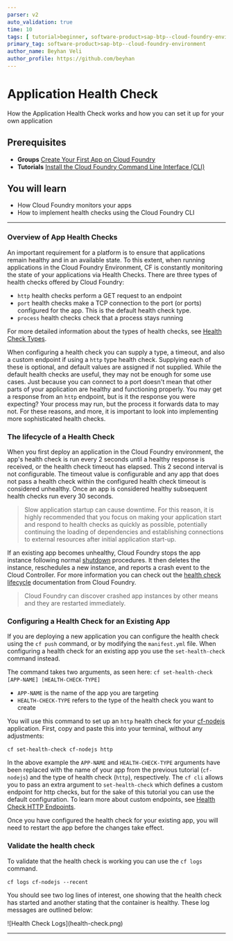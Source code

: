 ```yaml
---
parser: v2
auto_validation: true
time: 10
tags: [ tutorial>beginner, software-product>sap-btp--cloud-foundry-environment]
primary_tag: software-product>sap-btp--cloud-foundry-environment
author_name: Beyhan Veli
author_profile: https://github.com/beyhan
---
```


# Application Health Check
<!-- description --> How the Application Health Check works and how you can set it up for your own application

## Prerequisites
- **Groups** [Create Your First App on Cloud Foundry](group.scp-3-first-app)
- **Tutorials** [Install the Cloud Foundry Command Line Interface (CLI)](cp-cf-download-cli)

## You will learn
- How Cloud Foundry monitors your apps
- How to implement health checks using the Cloud Foundry CLI

---

### Overview of App Health Checks


An important requirement for a platform is to ensure that applications remain healthy and in an available state. To this extent, when running applications in the Cloud Foundry Environment, CF is constantly monitoring the state of your applications via Health Checks. There are three types of health checks offered by Cloud Foundry:

- `http` health checks perform a GET request to an endpoint
- `port` health checks make a TCP connection to the port (or ports) configured for the app. This is the default health check type.
- `process` health checks check that a process stays running

For more detailed information about the types of health checks, see [Health Check Types](https://docs.cloudfoundry.org/devguide/deploy-apps/healthchecks.html#types).

When configuring a health check you can supply a type, a timeout, and also a custom endpoint if using a `http` type health check. Supplying each of these is optional, and default values are assigned if not supplied. While the default health checks are useful, they may not be enough for some use cases. Just because you can connect to a port doesn't mean that other parts of your application are healthy and functioning properly. You may get a response from an `http` endpoint, but is it the response you were expecting? Your process may run, but the process it forwards data to may not. For these reasons, and more, it is important to look into implementing more sophisticated health checks.



### The lifecycle of a Health Check


When you first deploy an application in the Cloud Foundry environment, the app's health check is run every 2 seconds until a healthy response is received, or the health check timeout has elapsed. This 2 second interval is not configurable. The timeout value is configurable and any app that does not pass a health check within the configured health check timeout is considered unhealthy. Once an app is considered healthy subsequent health checks run every 30 seconds.

> Slow application startup can cause downtime. For this reason, it is highly recommended that you focus on making your application start and respond to health checks as quickly as possible, potentially continuing the loading of dependencies and establishing connections to external resources after initial application start-up.

If an existing app becomes unhealthy, Cloud Foundry stops the app instance following normal [shutdown](https://docs.cloudfoundry.org/devguide/deploy-apps/app-lifecycle.html#shutdown) procedures. It then deletes the instance, reschedules a new instance, and reports a crash event to the Cloud Controller. For more information you can check out the [health check lifecycle](https://docs.cloudfoundry.org/devguide/deploy-apps/healthchecks.html#healthcheck-lifecycle) documentation from Cloud Foundry.

>Cloud Foundry can discover crashed app instances by other means and they are restarted immediately.



### Configuring a Health Check for an Existing App


If you are deploying a new application you can configure the health check using the `cf push` command, or by modifying the `manifest.yml` file. When configuring a health check for an existing app you use the `set-health-check` command instead.

The command takes two arguments, as seen here: `cf set-health-check [APP-NAME] [HEALTH-CHECK-TYPE]`

- `APP-NAME` is the name of the app you are targeting
- `HEALTH-CHECK-TYPE` refers to the type of the health check you want to create

You will use this command to set up an `http` health check for your [cf-nodejs](https://github.com/SAP-archive/cf-sample-app-nodejs) application. First, copy and paste this into your terminal, without any adjustments:

```
cf set-health-check cf-nodejs http
```

In the above example the `APP-NAME` and `HEALTH-CHECK-TYPE` arguments have been replaced with the name of your app from the previous tutorial (`cf-nodejs`) and the type of health check (`http`), respectively. The `cf cli` allows you to pass an extra argument to `set-health-check` which defines a custom endpoint for http checks, but for the sake of this tutorial you can use the default configuration. To learn more about custom endpoints, see [Health Check HTTP Endpoints](https://docs.cloudfoundry.org/devguide/deploy-apps/healthchecks.html#health_check_uri).

Once you have configured the health check for your existing app, you will need to restart the app before the changes take effect.


### Validate the health check


To validate that the health check is working you can use the `cf logs` command.

```
cf logs cf-nodejs --recent
```
You should see two log lines of interest, one showing that the health check has started and another stating that the container is healthy. These log messages are outlined below:

<!-- border -->![Health Check Logs](health-check.png)


---
